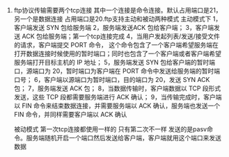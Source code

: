 1. ftp协议传输需要两个tcp连接 其中一个连接是命令连接。默认占用端口是21，另一个是数据连接
占用端口是20.ftp支持主动和被动两种模式
   主动模式下
   1，客户端发送 SYN 包给服务端 
   2，服务端发送ACK 包给客户端；
   3，客户端发送 ACK 包给服务端；第一个tcp连接完成
   4，当用户发起列表/发送/接受文件的请求，客户端提交 PORT 命令，
   这个命令包含了一个客户端希望服务端在打开数据连接时候使用的暂时端口；同时也包含了一个客户端或者客户端希望服务端打开目标主机的 IP 地址；
   5，服务端发送 SYN 包给客户端的暂时端口，源端口为 20，暂时端口为客户端在 PORT 命令中发送给服务端的暂时端口号；
   6，客户端以源端口为暂时端口，目的端口为 20，发送 SYN ACK 包；
   7，服务端发送 ACK 包；
   8，当数据传输时，客户端数据以 TCP 段形式发送，这些 TCP 段都需要服务端进行 ACK 确认；
   9，当传输完成时，客户端以 FIN 命令来结束数据连接，并需要服务端以 ACK 确认，服务端也发送一个 FIN 命令，并同样需要客户端以 ACK 确认
   
   被动模式
   第一次tcp连接都使用一样的
   只有第二次不一样
   发送的是pasv命令。服务端随机开启一个端口然后发送给客户端，客户端就用这个端口来发送数据
 